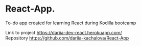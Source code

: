 # React-App.
To-do app created for learning React during Kodilla bootcamp  

Link to project https://dariia-dev-react.herokuapp.com/  
Repository https://github.com/dariia-kachalova/React-App  

